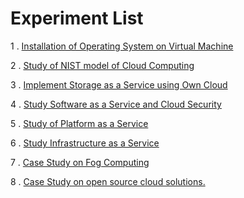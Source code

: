 # Experiment List

1 . [Installation of Operating System on Virtual Machine](https://github.com/HarshOza36/SEM_8/blob/main/CC/exp1/Exp1CC.pdf)

2 . [Study of NIST model of Cloud Computing](https://github.com/HarshOza36/SEM_8/blob/main/CC/exp2/Exp2CC.pdf)

3 . [Implement Storage as a Service using Own Cloud](https://github.com/HarshOza36/SEM_8/blob/main/CC/exp3/Exp3CC.pdf)

4 . [Study Software as a Service and Cloud Security](https://github.com/HarshOza36/SEM_8/blob/main/CC/exp4/Exp4CC.pdf)

5 . [Study of Platform as a Service](https://github.com/HarshOza36/SEM_8/tree/main/CC/exp5)

6 . [Study Infrastructure as a Service](https://github.com/HarshOza36/SEM_8/blob/main/CC/ex6/Exp6CC.pdf)

7 . [Case Study on Fog Computing](https://github.com/HarshOza36/SEM_8/blob/main/CC/exp7/Exp7CC.pdf)

8 . [Case Study on open source cloud solutions.](https://github.com/HarshOza36/SEM_8/blob/main/CC/exp8/Exp8CC.pdf)
